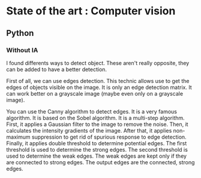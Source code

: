# **State of the art : Computer vision**

## Python

### Without IA

I found differents ways to detect object. These aren't really opposite, they can be added to have a better detection.

First of all, we can use edges detection. This technic allows use to get the edges of objects visible on the image. It is only an edge detection matrix. It can work better on a grayscale image (maybe even only on a grayscale image).

You can use the Canny algorithm to detect edges. It is a very famous algorithm. It is based on the Sobel algorithm. It is a multi-step algorithm. First, it applies a Gaussian filter to the image to remove the noise. Then, it calculates the intensity gradients of the image. After that, it applies non-maximum suppression to get rid of spurious response to edge detection. Finally, it applies double threshold to determine potential edges. The first threshold is used to determine the strong edges. The second threshold is used to determine the weak edges. The weak edges are kept only if they are connected to strong edges. The output edges are the connected, strong edges.

